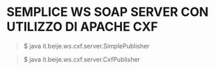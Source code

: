 # SEMPLICE WS SOAP SERVER CON UTILIZZO DI APACHE CXF

> $ java it.beije.ws.cxf.server.SimplePublisher

> $ java it.beije.ws.cxf.server.CxfPublisher

